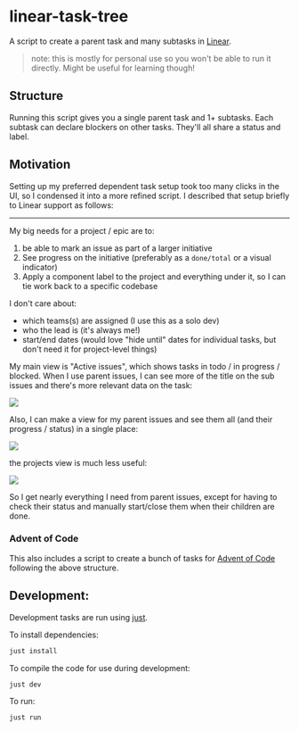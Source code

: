 # linear-task-tree

A script to create a parent task and many subtasks in [Linear](https://linear.app/).

> note: this is mostly for personal use so you won't be able to run it directly. Might be useful for learning though!

## Structure

Running this script gives you a single parent task and 1+ subtasks. Each subtask can declare blockers on other tasks. They'll all share a status and label.

## Motivation

Setting up my preferred dependent task setup took too many clicks in the UI, so I condensed it into a more refined script. I described that setup briefly to Linear support as follows:

---

My big needs for a project / epic are to:

1. be able to mark an issue as part of a larger initiative
2. See progress on the initiative (preferably as a `done/total` or a visual indicator)
3. Apply a component label to the project and everything under it, so I can tie work back to a specific codebase

I don't care about:

- which teams(s) are assigned (I use this as a solo dev)
- who the lead is (it's always me!)
- start/end dates (would love "hide until" dates for individual tasks, but don't need it for project-level things)

My main view is "Active issues", which shows tasks in todo / in progress / blocked. When I use parent issues, I can see more of the title on the sub issues and there's more relevant data on the task:

![](https://cdn.zappy.app/e056a4a78556ecaf0f4fdfc2f3534ebe.png)

Also, I can make a view for my parent issues and see them all (and their progress / status) in a single place:

![](https://cdn.zappy.app/ecfaf2c6e4e61afc588e9548ed263d12.png)

the projects view is much less useful:

![](https://cdn.zappy.app/604c7da488b4338bd92b5fd418d7ff99.png)

So I get nearly everything I need from parent issues, except for having to check their status and manually start/close them when their children are done.

### Advent of Code

This also includes a script to create a bunch of tasks for [Advent of Code](https://adventofcode.com/) following the above structure.

## Development:

Development tasks are run using [just](https://github.com/casey/just).

To install dependencies:

```bash
just install
```

To compile the code for use during development:

```bash
just dev
```

To run:

```bash
just run
```
